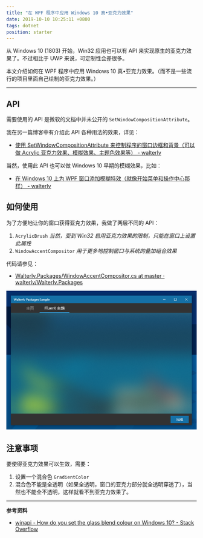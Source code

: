 ```yaml
---
title: "在 WPF 程序中应用 Windows 10 真•亚克力效果"
date: 2019-10-10 10:25:11 +0800
tags: dotnet
position: starter
---
```


从 Windows 10 (1803) 开始，Win32 应用也可以有 API 来实现原生的亚克力效果了。不过相比于 UWP 来说，可定制性会差很多。

本文介绍如何在 WPF 程序中应用 Windows 10 真•亚克力效果。（而不是一些流行的项目里面自己绘制的亚克力效果。）

---

<div id="toc"></div>

## API

需要使用的 API 是微软的文档中并未公开的 `SetWindowCompositionAttribute`。

我在另一篇博客中有介绍此 API 各种用法的效果，详见：

- [使用 SetWindowCompositionAttribute 来控制程序的窗口边框和背景（可以做 Acrylic 亚克力效果、模糊效果、主题色效果等） - walterlv](/post/set-window-composition-attribute)

当然，使用此 API 也可以做 Windows 10 早期的模糊效果，比如：

- [在 Windows 10 上为 WPF 窗口添加模糊特效（就像开始菜单和操作中心那样） - walterlv](/post/win10/2017/10/02/wpf-transparent-blur-in-windows-10.html)

## 如何使用

为了方便地让你的窗口获得亚克力效果，我做了两层不同的 API：

1. `AcrylicBrush` *当然，受到 Win32 启用亚克力效果的限制，只能在窗口上设置此属性*
2. `WindowAccentCompositor` *用于更多地控制窗口与系统的叠加组合效果*

代码请参见：

- [Walterlv.Packages/WindowAccentCompositor.cs at master · walterlv/Walterlv.Packages](https://github.com/walterlv/Walterlv.Packages/blob/master/src/Themes/Walterlv.Themes.FluentDesign/Effects/WindowAccentCompositor.cs)

![亚克力效果在 WPF 程序中](/static/posts/2019-10-10-10-25-00.png)

## 注意事项

要使得亚克力效果可以生效，需要：

1. 设置一个混合色 `GradientColor`
2. 混合色不能是全透明（如果全透明，窗口的亚克力部分就全透明穿透了），当然也不能全不透明，这样就看不到亚克力效果了。

---

**参考资料**

- [winapi - How do you set the glass blend colour on Windows 10? - Stack Overflow](https://stackoverflow.com/q/32724187/6233938)
